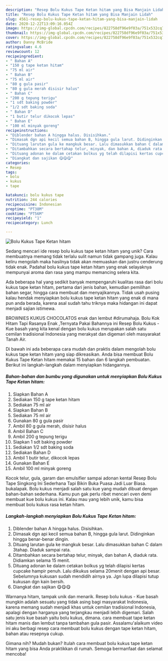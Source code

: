 ```yaml
---
description: "Resep Bolu Kukus Tape Ketan hitam yang Bisa Manjain Lidah"
title: "Resep Bolu Kukus Tape Ketan hitam yang Bisa Manjain Lidah"
slug: 4561-resep-bolu-kukus-tape-ketan-hitam-yang-bisa-manjain-lidah
date: 2020-12-22T13:09:16.054Z
image: https://img-global.cpcdn.com/recipes/822758df96e9f03a/751x532cq70/bolu-kukus-tape-ketan-hitam-foto-resep-utama.jpg
thumbnail: https://img-global.cpcdn.com/recipes/822758df96e9f03a/751x532cq70/bolu-kukus-tape-ketan-hitam-foto-resep-utama.jpg
cover: https://img-global.cpcdn.com/recipes/822758df96e9f03a/751x532cq70/bolu-kukus-tape-ketan-hitam-foto-resep-utama.jpg
author: Danny McBride
ratingvalue: 4.6
reviewcount: 12
recipeingredient:
- " Bahan A"
- "150 g tape ketan hitam"
- "75 ml air"
- " Bahan B"
- "75 ml air"
- "80 g gula pasir"
- "80 g gula merah disisir halus"
- " Bahan C"
- "200 g tepung terigu"
- "1 sdt baking powder"
- "1/2 sdt baking soda"
- " Bahan D"
- "1 butir telur dikocok lepas"
- " Bahan E"
- "100 ml minyak goreng"
recipeinstructions:
- "Diblender bahan A hingga halus. Disisihkan."
- "Dimasak dgn api kecil semua bahan B, hingga gula larut. Didinginkan hingga benar-benar dingin."
- "Dituang larutan gula ke mangkuk besar. Lalu dimasukkan bahan C dalam 3tahap. Diaduk sampai rata."
- "Ditambahkan secara bertahap telur, minyak, dan bahan A, diaduk rata. Didiamkan selama 15 menit."
- "Dituang adonan ke dalam cetakan bolkus yg telah dilapisi kertas cupcake hampir penuh. Lalu dikukus selama 20menit dengan api besar. Sebelumnya kukusan sudah mendidih airnya ya. Jgn lupa dilapisi tutup kukusan dgn kain bersih."
- "Diangkat dan sajikan 😋😋😋"
categories:
- Resep
tags:
- bolu
- kukus
- tape

katakunci: bolu kukus tape 
nutrition: 244 calories
recipecuisine: Indonesian
preptime: "PT38M"
cooktime: "PT56M"
recipeyield: "1"
recipecategory: Lunch

---
```



![Bolu Kukus Tape Ketan hitam](https://img-global.cpcdn.com/recipes/822758df96e9f03a/751x532cq70/bolu-kukus-tape-ketan-hitam-foto-resep-utama.jpg)

Sedang mencari ide resep bolu kukus tape ketan hitam yang unik? Cara membuatnya memang tidak terlalu sulit namun tidak gampang juga. Kalau keliru mengolah maka hasilnya tidak akan memuaskan dan justru cenderung tidak enak. Padahal bolu kukus tape ketan hitam yang enak selayaknya mempunyai aroma dan rasa yang mampu memancing selera kita.

Ada beberapa hal yang sedikit banyak mempengaruhi kualitas rasa dari bolu kukus tape ketan hitam, pertama dari jenis bahan, kemudian pemilihan bahan segar, hingga cara membuat dan menyajikannya. Tidak usah pusing kalau hendak menyiapkan bolu kukus tape ketan hitam yang enak di mana pun anda berada, karena asal sudah tahu triknya maka hidangan ini dapat menjadi sajian istimewa.

BROWNIES KUKUS CHOCOLATOS enak dan lembut #dirumahaja. Bolu Kok Hitam Tapi Rasanya Enak ,Ternyata Pakai Bahannya ini Resep Bolu Kukus - Kue basah yang kita kenal dengan bolu kukus merupakan salah satu cemilan tradisional Indonesia yang merakyat dan digemari oleh masyarakat Tanah Air.


Di bawah ini ada beberapa cara mudah dan praktis dalam mengolah bolu kukus tape ketan hitam yang siap dikreasikan. Anda bisa membuat Bolu Kukus Tape Ketan hitam memakai 15 bahan dan 6 langkah pembuatan. Berikut ini langkah-langkah dalam menyiapkan hidangannya.

<!--inarticleads1-->

##### Bahan-bahan dan bumbu yang digunakan untuk menyiapkan Bolu Kukus Tape Ketan hitam:

1. Siapkan  Bahan A
1. Sediakan 150 g tape ketan hitam
1. Sediakan 75 ml air
1. Siapkan  Bahan B
1. Sediakan 75 ml air
1. Gunakan 80 g gula pasir
1. Ambil 80 g gula merah, disisir halus
1. Ambil  Bahan C
1. Ambil 200 g tepung terigu
1. Siapkan 1 sdt baking powder
1. Sediakan 1/2 sdt baking soda
1. Sediakan  Bahan D
1. Ambil 1 butir telur, dikocok lepas
1. Gunakan  Bahan E
1. Ambil 100 ml minyak goreng


Kocok telur, gula, garam dan emulsifier sampai adonan kental Resep Bolu Tape Singkong Ini Sederhana Tapi Bikin Buka Puasa Jadi Luar Biasa. bukalapak. Bolu kukus menjadi salah satu kue yang mudah dibuat dengan bahan-bahan sederhana. Kamu pun gak perlu ribet mencari oven demi membuat kue bolu kukus ini. Kalau mau yang lebih unik, kamu bisa membuat bolu kukus rasa ketan hitam. 

<!--inarticleads2-->

##### Langkah-langkah menyiapkan Bolu Kukus Tape Ketan hitam:

1. Diblender bahan A hingga halus. Disisihkan.
1. Dimasak dgn api kecil semua bahan B, hingga gula larut. Didinginkan hingga benar-benar dingin.
1. Dituang larutan gula ke mangkuk besar. Lalu dimasukkan bahan C dalam 3tahap. Diaduk sampai rata.
1. Ditambahkan secara bertahap telur, minyak, dan bahan A, diaduk rata. Didiamkan selama 15 menit.
1. Dituang adonan ke dalam cetakan bolkus yg telah dilapisi kertas cupcake hampir penuh. Lalu dikukus selama 20menit dengan api besar. Sebelumnya kukusan sudah mendidih airnya ya. Jgn lupa dilapisi tutup kukusan dgn kain bersih.
1. Diangkat dan sajikan 😋😋😋


Warnanya hitam, tampak unik dan menarik. Resep bolu kukus - Kue basah mungkin adalah sesuatu yang tidak asing bagi masyarakat Indonesia, karena memang sudah menjadi khas untuk cemilan tradisional Indonesia, apalagi dengan harganya yang terjangkau menjadi lebih digemari. Salah satu jenis kue basah yaitu bolu kukus, dimana. cara membuat tape ketan hitam manis dan lembut tanpa tambahan gula pasir. Assalamu&#39;alaikum video ini aku berbagi resep cara membuat bolu kukus dengan tape ketan hitam, bahan atau resepnya cukup. 

Gimana nih? Mudah bukan? Itulah cara membuat bolu kukus tape ketan hitam yang bisa Anda praktikkan di rumah. Semoga bermanfaat dan selamat mencoba!
